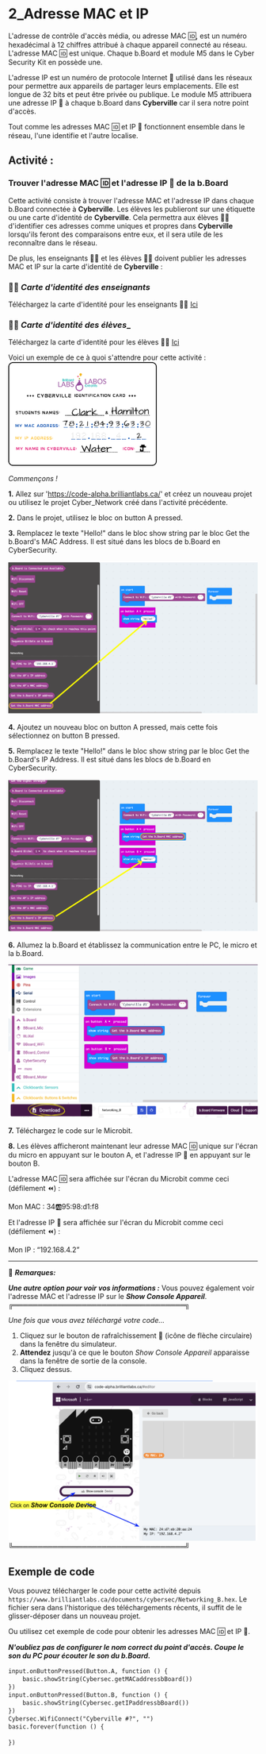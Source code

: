 
# 2_Adresse MAC et IP

L'adresse de contrôle d'accès média, ou adresse MAC 🆔, est un numéro hexadécimal à 12 chiffres attribué à chaque appareil connecté au réseau. L'adresse MAC 🆔 est unique. Chaque b.Board et module M5 dans le Cyber Security Kit en possède une.

L'adresse IP est un numéro de protocole Internet 📮 utilisé dans les réseaux pour permettre aux appareils de partager leurs emplacements. Elle est longue de 32 bits et peut être privée ou publique.
Le module M5 attribuera une adresse IP 📮 à chaque b.Board dans __Cyberville__ car il sera notre point d'accès.

Tout comme les adresses MAC 🆔 et IP 📮 fonctionnent ensemble dans le réseau, l'une identifie et l'autre localise.

## Activité :
### Trouver l'adresse MAC 🆔 et l'adresse IP 📮 de la b.Board
Cette activité consiste à trouver l'adresse MAC et l'adresse IP dans chaque b.Board connectée à __Cyberville__. Les élèves les publieront sur une étiquette ou une carte d'identité de __Cyberville__. Cela permettra aux élèves 🧑‍🎓 d'identifier ces adresses comme uniques et propres dans __Cyberville__ lorsqu'ils feront des comparaisons entre eux, et il sera utile de les reconnaître dans le réseau.

De plus, les enseignants 🧑‍🏫 et les élèves 🧑‍🎓 doivent publier les adresses MAC et IP sur la carte d'identité de __Cyberville__ :

### 🧑‍🏫 __*Carte d'identité des enseignants*__
Téléchargez la carte d'identité pour les enseignants 🧑‍🏫 
[Ici](https://www.canva.com/design/DAGJ41w9H6M/fsVEC0Imkq71Z9phzugwLQ/view?utm_content=DAGJ41w9H6M&utm_campaign=designshare&utm_medium=link&utm_source=editor)

### 🧑‍🎓 __*Carte d'identité des élèves*___
Téléchargez la carte d'identité pour les élèves 🧑‍🎓 [Ici](https://www.canva.com/design/DAGJ41w9H6M/fsVEC0Imkq71Z9phzugwLQ/view?utm_content=DAGJ41w9H6M&utm_campaign=designshare&utm_medium=link&utm_source=editor)

Voici un exemple de ce à quoi s'attendre pour cette activité :
<img src="https://github.com/Brilliant-Labs/code.bl/blob/code_alpha/packaged/docs/static/mb/projects/bboard-tutorials-cyberville/Networking/2_MAC_IP/IDbig.png?raw=true" alt="Exemple de carte d'identité" title="Exemple de carte d'identité" width="300" />

*Commençons !*

__1.__ Allez sur 'https://code-alpha.brilliantlabs.ca/' et créez un nouveau projet ou utilisez le projet Cyber_Network créé dans l'activité précédente.

__2.__ Dans le projet, utilisez le bloc on button A pressed.

__3.__ Remplacez le texte "Hello!" dans le bloc show string par le bloc Get the b.Board's MAC Address. Il est situé dans les blocs de b.Board en CyberSecurity.

![Step5](https://github.com/Brilliant-Labs/code.bl/blob/code_alpha/packaged/docs/static/mb/projects/bboard-tutorials-cyberville/Networking/2_MAC_IP/Step5.png?raw=true "Step 3")

__4.__ Ajoutez un nouveau bloc on button A pressed, mais cette fois sélectionnez on button B pressed.

__5.__ Remplacez le texte "Hello!" dans le bloc show string par le bloc Get the b.Board's IP Address. Il est situé dans les blocs de b.Board en CyberSecurity.

![Step6](https://github.com/Brilliant-Labs/code.bl/blob/code_alpha/packaged/docs/static/mb/projects/bboard-tutorials-cyberville/Networking/2_MAC_IP/Step6.png?raw=true "Step 5")

__6.__ Allumez la b.Board et établissez la communication entre le PC, le micro
et la b.Board.

![Step7](https://github.com/Brilliant-Labs/code.bl/blob/code_alpha/packaged/docs/static/mb/projects/bboard-tutorials-cyberville/Networking/2_MAC_IP/Step7.png?raw=true "Download to microbit")

__7.__ Téléchargez le code sur le Microbit.

__8.__ Les élèves afficheront maintenant leur adresse MAC 🆔 unique sur l'écran du micro
en appuyant sur le bouton A, et l'adresse IP 📮 en appuyant sur le bouton B.

L'adresse MAC 🆔 sera affichée sur l'écran du Microbit comme ceci (défilement ⏪) :

   Mon MAC : 34:ab:95:98:d1:f8

Et l'adresse IP 📮 sera affichée sur l'écran du Microbit
comme ceci (défilement ⏪) :

   Mon IP : “192.168.4.2”

 ***  

📌 __*Remarques:*__

__*Une autre option pour voir vos informations :*__ 
Vous pouvez également voir l'adresse MAC et l'adresse IP sur le __*Show Console Appareil*__. ╔═══════════════════════════════════╗

*Une fois que vous avez téléchargé votre code...*

1. Cliquez sur le bouton de rafraîchissement 🔄 (icône de flèche circulaire) dans la fenêtre du simulateur.
2. __Attendez__ jusqu'à ce que le bouton *Show Console Appareil* apparaisse dans la fenêtre de sortie de la console.
3. Cliquez dessus.

![Console](https://github.com/Brilliant-Labs/code.bl/blob/code_alpha/packaged/docs/static/mb/projects/bboard-tutorials-cyberville/Networking/2_MAC_IP/Console.png?raw=true "Console Device")
╚═══════════════════════════════════╝

## Exemple de code
Vous pouvez télécharger le code pour cette activité depuis `https://www.brilliantlabs.ca/documents/cybersec/Networking_B.hex`. Le fichier sera dans l'historique des téléchargements récents, il suffit de le glisser-déposer dans un nouveau projet.

Ou utilisez cet exemple de code pour obtenir les adresses MAC 🆔 et IP 📮.

__*N'oubliez pas de configurer le nom correct du point d'accès. Coupe le son du PC pour écouter le son du b.Board.*__

```blocks
input.onButtonPressed(Button.A, function () {
    basic.showString(Cybersec.getMACaddressbBoard())
})
input.onButtonPressed(Button.B, function () {
    basic.showString(Cybersec.getIPaddressbBoard())
})
Cybersec.WifiConnect("Cyberville #?", "")
basic.forever(function () {
	
})
```